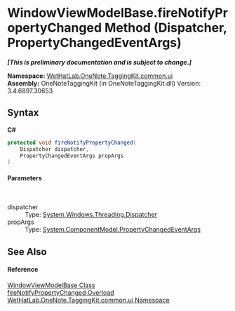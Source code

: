 # WindowViewModelBase.fireNotifyPropertyChanged Method (Dispatcher, PropertyChangedEventArgs)
 _**\[This is preliminary documentation and is subject to change.\]**_

**Namespace:**&nbsp;<a href="043a9407-ac38-b3ac-7348-a6090af495ad">WetHatLab.OneNote.TaggingKit.common.ui</a><br />**Assembly:**&nbsp;OneNoteTaggingKit (in OneNoteTaggingKit.dll) Version: 3.4.6897.30653

## Syntax

**C#**<br />
``` C#
protected void fireNotifyPropertyChanged(
	Dispatcher dispatcher,
	PropertyChangedEventArgs propArgs
)
```


#### Parameters
&nbsp;<dl><dt>dispatcher</dt><dd>Type: <a href="http://msdn2.microsoft.com/en-us/library/ms615907" target="_blank">System.Windows.Threading.Dispatcher</a><br /></dd><dt>propArgs</dt><dd>Type: <a href="http://msdn2.microsoft.com/en-us/library/za55yc6t" target="_blank">System.ComponentModel.PropertyChangedEventArgs</a><br /></dd></dl>

## See Also


#### Reference
<a href="874446c0-97b5-9b14-77fa-860013f5467d">WindowViewModelBase Class</a><br /><a href="a5211aff-541e-aea7-71f9-c6fa24467371">fireNotifyPropertyChanged Overload</a><br /><a href="043a9407-ac38-b3ac-7348-a6090af495ad">WetHatLab.OneNote.TaggingKit.common.ui Namespace</a><br />